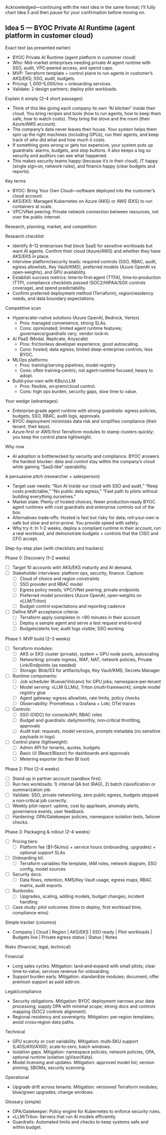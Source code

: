 Acknowledged—continuing with the next idea in the same format; I’ll fully chart Idea 5 and then pause for your confirmation before moving on.

## Idea 5 — BYOC Private AI Runtime (agent platform in customer cloud)

Exact text (as presented earlier)

- BYOC Private AI Runtime (agent platform in customer cloud)
- Who: Mid-market enterprises needing private AI agent runtime with SSO, audit, VPC‑peered access, and spend caps.
- MVP: Terraform template + control plane to run agents in customer’s AKS/EKS; SSO, audit, budgets.
- Pricing: $1,000–$5,000/mo + onboarding services.
- Validate: 2 design partners; deploy pilot workloads.

Explain it simply (2–4 short passages)

- Think of this like giving each company its own “AI kitchen” inside their cloud. You bring recipes and tools (how to run agents, how to keep them safe, how to watch costs). They bring the stove and the room (their Azure/AWS account).
- The company’s data never leaves their house. Your system helps them spin up the right machines (including GPUs), run their agents, and keep track of who did what and how much it costs.
- If something goes wrong or gets too expensive, your system puts up guardrails: alarms, budgets, and stop buttons. It also keeps a log so security and auditors can see what happened.
- This makes security teams happy (because it’s in their cloud), IT happy (single sign‑on, network rules), and finance happy (clear budgets and reports).

Key terms

- BYOC: Bring Your Own Cloud—software deployed into the customer’s cloud account.
- AKS/EKS: Managed Kubernetes on Azure (AKS) or AWS (EKS) to run containers at scale.
- VPC/VNet peering: Private network connection between resources, not over the public internet.

Research, planning, market, and competition

Research checklist

- Identify 8–12 enterprises that block SaaS for sensitive workloads but want AI agents. Confirm their cloud (Azure/AWS) and whether they have AKS/EKS in place.
- Interview platform/security leads: required controls (SSO, RBAC, audit, egress allowlists, Key Vault/KMS), preferred models (Azure OpenAI vs open‑weights), and GPU availability.
- Establish success metrics: time‑to‑first‑agent (TTFA), time‑to‑production (TTP), compliance checklists passed (SOC2/HIPAA/SOX controls coverage), and spend predictability.
- Confirm preferred deployment method (Terraform), region/residency needs, and data boundary expectations.

Competitive scan

- Hyperscaler-native solutions (Azure OpenAI, Bedrock, Vertex)
  - Pros: managed convenience, strong SLAs.
  - Cons: opinionated; limited agent runtime features; governance/guardrails vary; vendor lock‑in.
- AI PaaS (Modal, Replicate, Anyscale)
  - Pros: frictionless developer experience, good autoscaling.
  - Cons: hosted; data egress; limited deep-enterprise controls; less BYOC.
- MLOps platforms
  - Pros: training/serving pipelines, model registry.
  - Cons: often training‑centric; not agent‑runtime focused; heavy to adopt.
- Build‑your‑own with K8s/vLLM
  - Pros: flexible, on‑prem/cloud control.
  - Cons: high ops burden, security gaps, slow time to value.

Your wedge (advantages)

- Enterprise‑grade agent runtime with strong guardrails: egress policies, budgets, SSO, RBAC, audit logs, approvals.
- BYOC deployment minimizes data risk and simplifies compliance (their tenant, their keys).
- Azure‑first or AWS‑first Terraform modules to stamp clusters quickly; you keep the control plane lightweight.

Why now

- AI adoption is bottlenecked by security and compliance. BYOC answers the hardest blocker: data and control stay within the company’s cloud while gaining “SaaS‑like” operability.

A persuasive pitch (researcher + salesperson)

- Target user needs: “Run AI inside our cloud with SSO and audit,” “Keep costs predictable,” “No public data egress,” “Fast path to pilots without building everything ourselves.”
- Market state: Plenty of hosted choices; fewer production‑ready BYOC agent runtimes with cost guardrails and enterprise controls out of the box.
- Alternatives trade‑offs: Hosted is fast but risky for data; roll‑your‑own is safe but slow and error‑prone. You provide speed with safety.
- Why try it: In 1–2 weeks, deploy a compliant runtime in their account, run a real workload, and demonstrate budgets + controls that the CISO and CFO accept.

Step-by-step plan (with checklists and trackers)

Phase 0: Discovery (1–2 weeks)

- [ ] Target 10 accounts with AKS/EKS maturity and AI demand.
- [ ] Stakeholder interviews: platform ops, security, finance. Capture:
  - [ ] Cloud of choice and region constraints
  - [ ] SSO provider and RBAC model
  - [ ] Egress policy needs; VPC/VNet peering; private endpoints
  - [ ] Preferred model providers (Azure OpenAI, open‑weights on vLLM/Triton)
  - [ ] Budget control expectations and reporting cadence
- [ ] Define MVP acceptance criteria:
  - [ ] Terraform apply completes in <90 minutes in their account
  - [ ] Deploy a sample agent and serve a test request end‑to‑end
  - [ ] Budgets/alerts live; audit logs visible; SSO working

Phase 1: MVP build (2–3 weeks)

- [ ] Terraform modules:
  - [ ] AKS or EKS cluster (private), system + GPU node pools, autoscaling
  - [ ] Networking: private ingress, WAF, NAT, network policies, Private Link/Endpoints (as needed)
  - [ ] Storage: Blob/S3 for artifacts/logs; Key Vault/KMS; Secrets Manager
- [ ] Runtime components:
  - [ ] Job scheduler (Kueue/Volcano) for GPU jobs; namespace‑per‑tenant
  - [ ] Model serving: vLLM (LLMs), Triton (multi‑framework); simple model registry glue
  - [ ] Agent gateway: egress allowlists, rate limits, policy checks
  - [ ] Observability: Prometheus + Grafana + Loki; OTel traces
- [ ] Controls:
  - [ ] SSO (OIDC) for console/API; RBAC roles
  - [ ] Budget and guardrails: daily/monthly, non‑critical throttling, approvals
  - [ ] Audit trail: requests, model versions, prompts metadata (no sensitive payloads in logs)
- [ ] Control plane (lightweight):
  - [ ] Admin API for tenants, quotas, budgets
  - [ ] Basic UI (React/Blazor) for dashboards and approvals
  - [ ] Metering exporter (to their BI tool)

Phase 2: Pilot (2–4 weeks)

- [ ] Stand up in partner account (sandbox first).
- [ ] Run two workloads: 1) internal QA bot (RAG), 2) batch classification or summarization job.
- [ ] Validate: SSO, private networking, zero public egress, budgets stopped a non‑critical job correctly.
- [ ] Weekly pilot report: uptime, cost by app/team, anomaly alerts, governance events, user feedback.
- [ ] Hardening: OPA/Gatekeeper policies, namespace isolation tests, failover checks.

Phase 3: Packaging & rollout (2–4 weeks)

- [ ] Pricing tiers:
  - [ ] Platform fee ($1–5k/mo) + service hours (onboarding, upgrades) + optional support SLAs
- [ ] Onboarding kit:
  - [ ] Terraform variables file template, IAM roles, network diagram, SSO config, model sources
- [ ] Security docs:
  - [ ] Data flows, retention, KMS/Key Vault usage, egress maps, RBAC matrix, audit exports
- [ ] Runbooks:
  - [ ] Upgrades, scaling, adding models, budget changes, incident handling
- [ ] Case study: pilot outcomes (time to deploy, first workload time, compliance wins)

Simple tracker (columns)

- Company | Cloud | Region | AKS/EKS | SSO ready | Pilot workloads | Budgets live | Private egress status | Status | Notes

Risks (financial, legal, technical)

Financial

- Long sales cycles. Mitigation: land‑and‑expand with small pilots; clear time‑to‑value; services revenue for onboarding.
- Support burden early. Mitigation: standardize modules; document; offer premium support as paid add‑on.

Legal/compliance

- Security obligations. Mitigation: BYOC deployment narrows your data processing; supply DPA with minimal scope; strong docs and controls mapping (SOC2 controls alignment).
- Regional residency and sovereignty. Mitigation: per‑region templates; avoid cross‑region data paths.

Technical

- GPU scarcity or cost variability. Mitigation: multi‑SKU support (L40S/A10/A100); scale‑to‑zero; batch windows.
- Isolation gaps. Mitigation: namespace policies, network policies, OPA, optional runtime isolation (gVisor/Kata).
- Model licensing and updates. Mitigation: approved model list; version pinning; SBOMs; security scanning.

Operational

- Upgrade drift across tenants. Mitigation: versioned Terraform modules; blue/green upgrades; change windows.

Glossary (simple)

- OPA/Gatekeeper: Policy engine for Kubernetes to enforce security rules.
- vLLM/Triton: Servers that run AI models efficiently.
- Guardrails: Automated limits and checks to keep systems safe and within budget.
